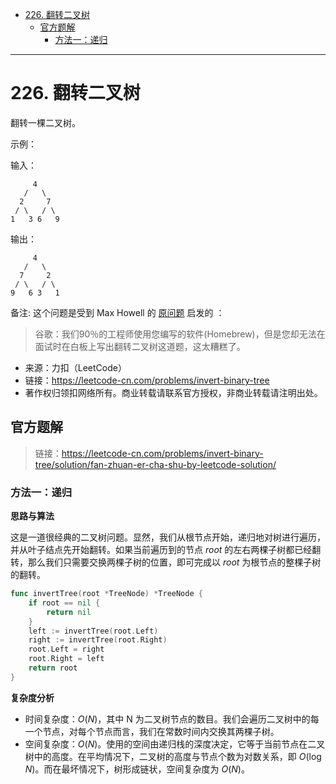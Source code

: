 - [226. 翻转二叉树](#226-翻转二叉树)
  - [官方题解](#官方题解)
    - [方法一：递归](#方法一递归)

------------------------------

# 226. 翻转二叉树

翻转一棵二叉树。

示例：

输入：

```
     4
   /   \
  2     7
 / \   / \
1   3 6   9
```

输出：

```
     4
   /   \
  7     2
 / \   / \
9   6 3   1
```

备注: 这个问题是受到 Max Howell 的 [原问题](https://twitter.com/mxcl/status/608682016205344768) 启发的 ：

> 谷歌：我们90％的工程师使用您编写的软件(Homebrew)，但是您却无法在面试时在白板上写出翻转二叉树这道题，这太糟糕了。


- 来源：力扣（LeetCode）
- 链接：https://leetcode-cn.com/problems/invert-binary-tree
- 著作权归领扣网络所有。商业转载请联系官方授权，非商业转载请注明出处。


## 官方题解

> 链接：https://leetcode-cn.com/problems/invert-binary-tree/solution/fan-zhuan-er-cha-shu-by-leetcode-solution/

### 方法一：递归

**思路与算法**

这是一道很经典的二叉树问题。显然，我们从根节点开始，递归地对树进行遍历，并从叶子结点先开始翻转。如果当前遍历到的节点 $\textit{root}$ 的左右两棵子树都已经翻转，那么我们只需要交换两棵子树的位置，即可完成以 $\textit{root}$ 为根节点的整棵子树的翻转。

```go
func invertTree(root *TreeNode) *TreeNode {
    if root == nil {
        return nil
    }
    left := invertTree(root.Left)
    right := invertTree(root.Right)
    root.Left = right
    root.Right = left
    return root
}
```

**复杂度分析**

- 时间复杂度：$O(N)$，其中 N 为二叉树节点的数目。我们会遍历二叉树中的每一个节点，对每个节点而言，我们在常数时间内交换其两棵子树。
- 空间复杂度：$O(N)$。使用的空间由递归栈的深度决定，它等于当前节点在二叉树中的高度。在平均情况下，二叉树的高度与节点个数为对数关系，即 $O(\log N)$。而在最坏情况下，树形成链状，空间复杂度为 $O(N)$。
